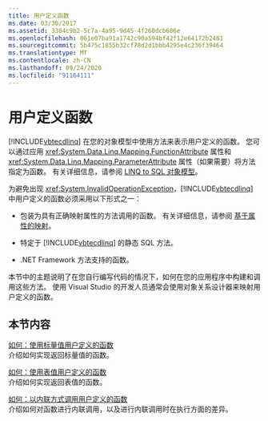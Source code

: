 ```yaml
---
title: 用户定义函数
ms.date: 03/30/2017
ms.assetid: 3304c9b2-5c7a-4a95-9d45-4f260dcb606e
ms.openlocfilehash: 061e07ba91a1742c90a594bf42f12e64172b2481
ms.sourcegitcommit: 5b475c1855b32cf78d2d1bbb4295e4c236f39464
ms.translationtype: MT
ms.contentlocale: zh-CN
ms.lasthandoff: 09/24/2020
ms.locfileid: "91164111"
---
```

# <a name="user-defined-functions"></a>用户定义函数

[!INCLUDE[vbtecdlinq](../../../../../../includes/vbtecdlinq-md.md)] 在您的对象模型中使用方法来表示用户定义的函数。 您可以通过应用 <xref:System.Data.Linq.Mapping.FunctionAttribute> 属性和 <xref:System.Data.Linq.Mapping.ParameterAttribute> 属性（如果需要）将方法指定为函数。 有关详细信息，请参阅 [LINQ to SQL 对象模型](the-linq-to-sql-object-model.md)。  
  
 为避免出现 <xref:System.InvalidOperationException>，[!INCLUDE[vbtecdlinq](../../../../../../includes/vbtecdlinq-md.md)] 中用户定义的函数必须采用以下形式之一：  
  
- 包装为具有正确映射属性的方法调用的函数。 有关详细信息，请参阅 [基于属性的映射](attribute-based-mapping.md)。  
  
- 特定于 [!INCLUDE[vbtecdlinq](../../../../../../includes/vbtecdlinq-md.md)] 的静态 SQL 方法。  
  
- .NET Framework 方法支持的函数。  
  
 本节中的主题说明了在您自行编写代码的情况下，如何在您的应用程序中构建和调用这些方法。 使用 Visual Studio 的开发人员通常会使用对象关系设计器来映射用户定义的函数。  
  
## <a name="in-this-section"></a>本节内容  

 [如何：使用标量值用户定义的函数](how-to-use-scalar-valued-user-defined-functions.md)  
 介绍如何实现返回标量值的函数。  
  
 [如何：使用表值用户定义的函数](how-to-use-table-valued-user-defined-functions.md)  
 介绍如何实现返回表值的函数。  
  
 [如何：以内联方式调用用户定义的函数](how-to-call-user-defined-functions-inline.md)  
 介绍如何对函数进行内联调用，以及进行内联调用时在执行方面的差异。
